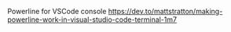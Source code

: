 Powerline for VSCode console
https://dev.to/mattstratton/making-powerline-work-in-visual-studio-code-terminal-1m7
